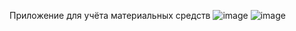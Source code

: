 Приложение для учёта материальных средств
![image](https://user-images.githubusercontent.com/56553718/191012518-da293256-2f04-42f6-afef-9793476d4ce2.png)
![image](https://user-images.githubusercontent.com/56553718/191012567-d5bf3196-7689-40f0-8c9d-5abb130051a7.png)
